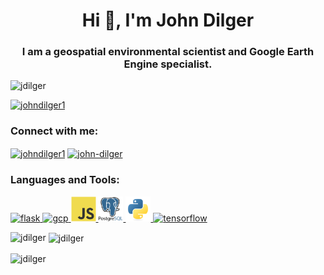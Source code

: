 <h1 align="center">Hi 👋, I'm John Dilger</h1>
<h3 align="center">I am a geospatial environmental scientist and Google Earth Engine specialist.</h3>

<p align="left"> <img src="https://komarev.com/ghpvc/?username=jdilger&label=Profile%20views&color=0e75b6&style=flat" alt="jdilger" /> </p>

<p align="left"> <a href="https://twitter.com/johndilger1" target="blank"><img src="https://img.shields.io/twitter/follow/johndilger1?logo=twitter&style=for-the-badge" alt="johndilger1" /></a> </p>

<h3 align="left">Connect with me:</h3>
<p align="left">
<a href="https://twitter.com/johndilger1" target="blank"><img align="center" src="https://raw.githubusercontent.com/rahuldkjain/github-profile-readme-generator/master/src/images/icons/Social/twitter.svg" alt="johndilger1" height="30" width="40" /></a>
<a href="https://linkedin.com/in/john-dilger" target="blank"><img align="center" src="https://raw.githubusercontent.com/rahuldkjain/github-profile-readme-generator/master/src/images/icons/Social/linked-in-alt.svg" alt="john-dilger" height="30" width="40" /></a>
</p>

<h3 align="left">Languages and Tools:</h3>
<p align="left"> <a href="https://flask.palletsprojects.com/" target="_blank" rel="noreferrer"> <img src="https://www.vectorlogo.zone/logos/pocoo_flask/pocoo_flask-icon.svg" alt="flask" width="40" height="40"/> </a> <a href="https://cloud.google.com" target="_blank" rel="noreferrer"> <img src="https://www.vectorlogo.zone/logos/google_cloud/google_cloud-icon.svg" alt="gcp" width="40" height="40"/> </a> <a href="https://developer.mozilla.org/en-US/docs/Web/JavaScript" target="_blank" rel="noreferrer"> <img src="https://raw.githubusercontent.com/devicons/devicon/master/icons/javascript/javascript-original.svg" alt="javascript" width="40" height="40"/> </a> <a href="https://www.postgresql.org" target="_blank" rel="noreferrer"> <img src="https://raw.githubusercontent.com/devicons/devicon/master/icons/postgresql/postgresql-original-wordmark.svg" alt="postgresql" width="40" height="40"/> </a> <a href="https://www.python.org" target="_blank" rel="noreferrer"> <img src="https://raw.githubusercontent.com/devicons/devicon/master/icons/python/python-original.svg" alt="python" width="40" height="40"/> </a> <a href="https://www.tensorflow.org" target="_blank" rel="noreferrer"> <img src="https://www.vectorlogo.zone/logos/tensorflow/tensorflow-icon.svg" alt="tensorflow" width="40" height="40"/> </a> </p>

<p><img align="left" src="https://github-readme-stats.vercel.app/api/top-langs?username=jdilger&show_icons=true&locale=en&layout=compact" alt="jdilger" /></p>

<p>&nbsp;<img align="center" src="https://github-readme-stats.vercel.app/api?username=jdilger&show_icons=true&locale=en" alt="jdilger" /></p>

<p><img align="center" src="https://github-readme-streak-stats.herokuapp.com/?user=jdilger&" alt="jdilger" /></p>
